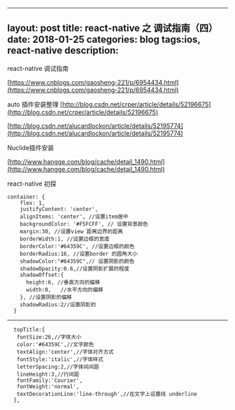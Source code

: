 
---
layout: post
title: react-native 之 调试指南（四）
date: 2018-01-25
categories: blog
tags:ios, react-native
description: 
---


react-native 调试指南

[https://www.cnblogs.com/gaosheng-221/p/6954434.html](https://www.cnblogs.com/gaosheng-221/p/6954434.html)

auto 插件安装整理
[http://blog.csdn.net/crper/article/details/52196675](http://blog.csdn.net/crper/article/details/52196675)

[http://blog.csdn.net/alucardlockon/article/details/52195774](http://blog.csdn.net/alucardlockon/article/details/52195774)


Nuclide插件安装 

[http://www.hangge.com/blog/cache/detail_1490.html](http://www.hangge.com/blog/cache/detail_1490.html)







react-native 初探

	container: {
	    flex: 1,
	    justifyContent: 'center',
	    alignItems: 'center', //设置item居中
	    backgroundColor: '#F5FCFF', // 设置背景颜色
	    margin:30, //设置view 距离边界的距离
	    borderWidth:1, //设置边框的宽度
	    borderColor:'#64359C', //设置边框的颜色
	    borderRadius:16, //设置border 的圆角大小
	    shadowColor:"#64359C",// 设置阴影的颜色
	    shadowOpacity:0.6,//设置阴影扩展的程度
	    shadowOffset:{
	      height:6, //垂直方向的偏移
	      width:0,   //水平方向的偏移
	    }, //设置阴影的偏移
	    shadowRadius:2//设置阴影的
	  }
 
------
	  topTitle:{
	   fontSize:26,//字体大小
	   color:'#64359C',//文字颜色
	   textAlign:'center',//字体对齐方式
	   fontStyle:'italic',//字体样式
	   letterSpacing:2,//字体间间距
	   lineHeight:3,//行间距
	   fontFamily:'Courier',
	   fontWeight:'normal',
	   textDecorationLine:'line-through',//在文字上设置线 underline
	  },
  
  
  

